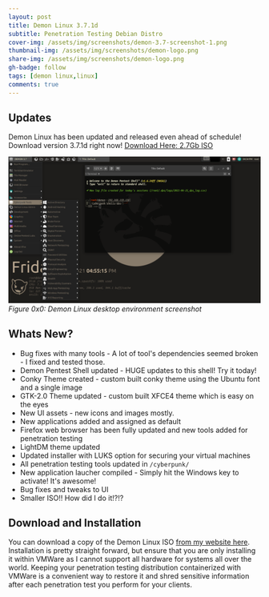 ```yaml
---
layout: post
title: Demon Linux 3.7.1d
subtitle: Penetration Testing Debian Distro
cover-img: /assets/img/screenshots/demon-3.7-screenshot-1.png
thumbnail-img: /assets/img/screenshots/demon-logo.png
share-img: /assets/img/screenshots/demon-logo.png
gh-badge: follow
tags: [demon linux,linux]
comments: true
---
```

## Updates
Demon Linux has been updated and released even ahead of schedule! Download version 3.7.1d right now! [Download Here: 2.7Gb ISO](https://demonlinux.com)

![Demon Linux 3.7.x Screenshot](/assets/img/screenshots/demon-3.7-screenshot-0.png "Demon Linux 3.7.x Screenshot")
_Figure 0x0: Demon Linux desktop environment screenshot_
## Whats New?
* Bug fixes with many tools - A lot of tool's dependencies seemed broken - I fixed and tested those.
* Demon Pentest Shell updated - HUGE updates to this shell! Try it today!
* Conky Theme created - custom built conky theme using the Ubuntu font and a single image
* GTK-2.0 Theme updated - custom built XFCE4 theme which is easy on the eyes
* New UI assets - new icons and images mostly.
* New applications added and assigned as default
* Firefox web browser has been fully updated and new tools added for penetration testing
* LightDM theme updated
* Updated installer with LUKS option for securing your virtual machines
* All penetration testing tools updated in `/cyberpunk/`
* New application laucher compiled - Simply hit the Windows key to activate! It's awesome!
* Bug fixes and tweaks to UI
* Smaller ISO!! How did I do it!?!?

## Download and Installation
You can download a copy of the Demon Linux ISO [from my website here](https://demonlinux.com). Installation is pretty straight forward, but ensure that you are only installing it within VMWare as I cannot support all hardware for systems all over the world. Keeping your penetration testing distribution containerized with VMWare is a convenient way to restore it and shred sensitive information after each penetration test you perform for your clients.



